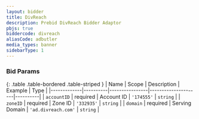 ```yaml
---
layout: bidder
title: DivReach
description: Prebid DivReach Bidder Adaptor
pbjs: true
biddercode: divreach
aliasCode: adbutler
media_types: banner
sidebarType: 1
---
```


### Bid Params

{: .table .table-bordered .table-striped }
| Name        | Scope    | Description    | Example             | Type     |
|-------------|----------|----------------|---------------------|----------|
| `accountID` | required | Account ID     | `'174555'`          | `string` |
| `zoneID`    | required | Zone ID        | `'332935'`          | `string` |
| `domain`    | required | Serving Domain | `'ad.divreach.com'` | `string` |
